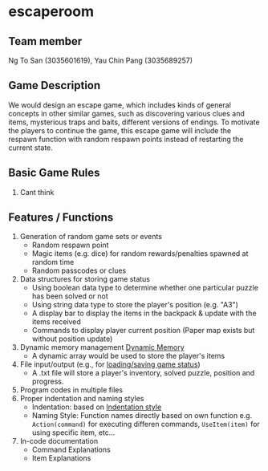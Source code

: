 # escaperoom
## Team member 
Ng To San (3035601619),  Yau Chin Pang (3035689257)

## Game Description 
We would design an escape game, which includes kinds of general concepts in other similar games, such as discovering various clues and items, mysterious traps and baits, different versions of endings. To motivate the players to continue the game, this escape game will include the respawn function with random respawn points instead of restarting the current state. 

## Basic Game Rules
1. Cant think

## Features / Functions
1. Generation of random game sets or events
   - Random respawn point
   - Magic items (e.g. dice) for random rewards/penalties spawned at random time
   - Random passcodes or clues 
2. Data structures for storing game status
   - Using boolean data type to determine whether one particular puzzle has been solved or not
   - Using string data type to store the player's position (e.g. "A3")
   - A display bar to display the items in the backpack & update with the items received
   - Commands to display player current position (Paper map exists but without position update)
3. Dynamic memory management [Dynamic Memory](http://www.cplusplus.com/doc/tutorial/dynamic/)
   - A dynamic array would be used to store the player's items 
4. File input/output (e.g., for [loading/saving game status](http://www.cplusplus.com/forum/beginner/106630/))
   - A .txt file will store a player's inventory, solved puzzle, position and progress. 
5. Program codes in multiple files
6. Proper indentation and naming styles 
   - Indentation: based on [Indentation style](https://en.wikipedia.org/wiki/Indentation_style)
   - Naming Style: Function names directly based on own function 
      e.g. `Action(command)` for executing differen commands, `UseItem(item)` for using specific item, etc...
7. In-code documentation
   - Command Explanations
   - Item Explanations
